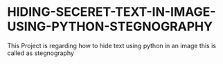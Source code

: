 # HIDING-SECERET-TEXT-IN-IMAGE-USING-PYTHON-STEGNOGRAPHY
This Project is regarding how to hide text using python in an image this is called as stegnography
